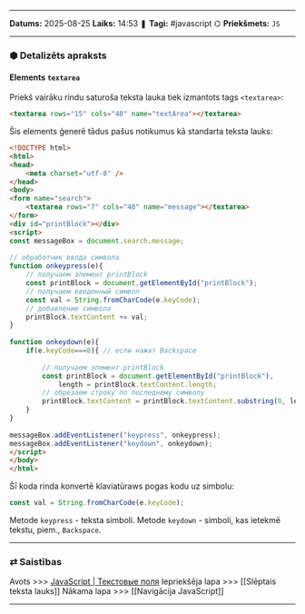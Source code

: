 ___

**Datums:** 2025-08-25
**Laiks:** 14:53
❚ **Tagi:** #javascript 
⌬ **Priekšmets:**  `JS`

---
### ⬢ Detalizēts apraksts
#### Elements `textarea`

Priekš vairāku rindu saturoša teksta lauka tiek izmantots tags `<textarea>`:

```html
<textarea rows="15" cols="40" name="textArea"></textarea>
```

Šis elements ģenerē tādus pašus notikumus kā standarta teksta lauks:

```html
<!DOCTYPE html>
<html>
<head>
    <meta charset="utf-8" />
</head>
<body>
<form name="search">
    <textarea rows="7" cols="40" name="message"></textarea>
</form>
<div id="printBlock"></div>
<script>
const messageBox = document.search.message;
 
// обработчик ввода символа
function onkeypress(e){
    // получаем элемент printBlock
    const printBlock = document.getElementById("printBlock");
    // получаем введенный символ
    const val = String.fromCharCode(e.keyCode);
    // добавление символа
    printBlock.textContent += val;
}
 
function onkeydown(e){
    if(e.keyCode===8){ // если нажат Backspace
     
        // получаем элемент printBlock
        const printBlock = document.getElementById("printBlock"), 
            length = printBlock.textContent.length;
        // обрезаем строку по последнему символу
        printBlock.textContent = printBlock.textContent.substring(0, length-1);
    }
}
 
messageBox.addEventListener("keypress", onkeypress);
messageBox.addEventListener("keydown", onkeydown);
</script>
</body>
</html>
```

Šī koda rinda konvertē klaviatūraws pogas kodu uz simbolu:

```js
const val = String.fromCharCode(e.keyCode);
```

Metode `keypress` - teksta simboli.
Metode `keydown` - simboli, kas ietekmē tekstu, piem., `Backspace`.

---
### ⇄ Saistības

Avots >>> [JavaScript \| Текстовые поля](https://metanit.com/web/javascript/10.3.php)
Iepriekšēja lapa >>> [[Slēptais teksta lauks]]
Nākama lapa >>> [[Navigācija JavaScript]]

---